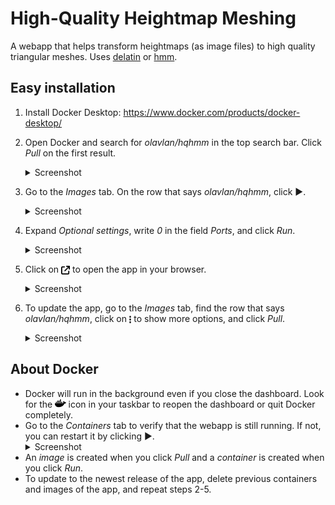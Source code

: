 # High-Quality Heightmap Meshing

A webapp that helps transform heightmaps (as image files) to high quality triangular meshes. Uses [delatin](https://github.com/mapbox/delatin) or [hmm](https://github.com/fogleman/hmm).

## Easy installation

1. Install Docker Desktop: https://www.docker.com/products/docker-desktop/
2. Open Docker and search for _olavlan/hqhmm_ in the top search bar. Click _Pull_ on the first result. <details>
   <summary>Screenshot</summary>
   <img src="public/docker-search.png" width="600" alt="Docker search">
   </details>

3. Go to the _Images_ tab. On the row that says _olavlan/hqhmm_, click ▶. <details>
   <summary>Screenshot</summary>
   <img src="public/docker-image.png" width="600" alt="Docker image">
   </details>

4. Expand _Optional settings_, write _0_ in the field _Ports_, and click _Run_.<details>
   <summary>Screenshot</summary>
   <img src="public/docker-run.png" width="600" alt="Docker run">
   </details>

5. Click on <img src="public/arrow-up-right-from-square-solid.svg" style="vertical-align: text-bottom; height:1em;"> to open the app in your browser. <details>
   <summary>Screenshot</summary>
   <img src="public/docker-open.png" width="600" alt="Docker open">
   </details>

6. To update the app, go to the *Images* tab, find the row that says _olavlan/hqhmm_, click on <img src="public/ellipsis-vertical-solid.svg" style="vertical-align: text-bottom; height:1em;"> to show more options, and click *Pull*. <details>
   <summary>Screenshot</summary>
   <img src="public/docker-update.png" width="600" alt="Docker open">
   </details>

## About Docker

* Docker will run in the background even if you close the dashboard. Look for the  <img src="public/docker-brands-solid.svg" style="height:1em;"> icon in your taskbar to reopen the dashboard or quit Docker completely.
* Go to the *Containers* tab to verify that the webapp is still running. If not, you can restart it by clicking ▶. <details>
   <summary>Screenshot</summary>
   <img src="public/docker-restart.png" width="600" alt="Docker open">
   </details>
* An *image* is created when you click *Pull* and a *container* is created when you click *Run*. 
* To update to the newest release of the app, delete previous containers and images of the app, and repeat steps 2-5. 
